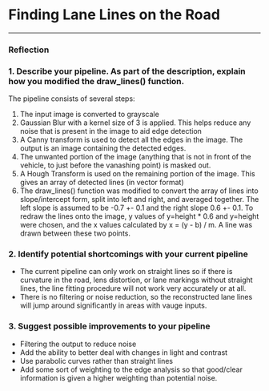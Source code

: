 # **Finding Lane Lines on the Road** 


---

### Reflection

### 1. Describe your pipeline. As part of the description, explain how you modified the draw_lines() function.

The pipeline consists of several steps:

1. The input image is converted to grayscale
2. Gaussian Blur with a kernel size of 3 is applied. This helps reduce any noise that is present in the image to aid edge detection
3. A Canny transform is used to detect all the edges in the image. The output is an image containing the detected edges.
4. The unwanted portion of the image (anything that is not in front of the vehicle, to just before the vanashing point) is masked out.
5. A Hough Transform is used on the remaining portion of the image. This gives an array of detected lines (in vector format)
6. The draw_lines() function was modified to convert the array of lines into slope/intercept form, split into left and right, and averaged together. The left slope is assumed to be -0.7 +- 0.1 and the right slope 0.6 +- 0.1. To redraw the lines onto the image, y values of y=height * 0.6 and y=height were chosen, and the x values calculated by x = (y - b) / m. A line was drawn between these two points.


### 2. Identify potential shortcomings with your current pipeline

* The current pipeline can only work on straight lines so if there is curvature in the road, lens distortion, or lane markings without straight lines, the line fitting procedure will not work very accurately or at all.
* There is no filtering or noise reduction, so the reconstructed lane lines will jump around significantly in areas with vauge inputs.


### 3. Suggest possible improvements to your pipeline

* Filtering the output to reduce noise
* Add the ability to better deal with changes in light and contrast
* Use parabolic curves rather than straight lines
* Add some sort of weighting to the edge analysis so that good/clear information is given a higher weighting than potential noise.
